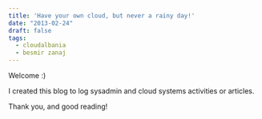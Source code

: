 ```yaml
---
title: 'Have your own cloud, but never a rainy day!'
date: "2013-02-24"
draft: false
tags:
  - cloudalbania
  - besmir zanaj
---
```


Welcome :)

I created this blog to log sysadmin and cloud systems activities or articles.

Thank you, and good reading!
